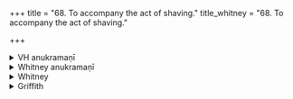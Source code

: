 +++
title = "68. To accompany the act of shaving."
title_whitney = "68. To accompany the act of shaving."

+++

<details><summary>VH anukramaṇī</summary>

वपनम्।  
१-३ अथर्वा। १ सविता, आदित्याः, रुद्राः, वसवः, २ अदितिः, आपः, प्रजापतिः, ३ सविता, सोमः, वरुणः। १ पुरोविराडतिशाक्वरगर्भा चतुष्पदा जगती, २ अनुष्टुप्, ३ अतिजगतीगर्भा त्रिष्टुप्।
</details>

<details><summary>Whitney anukramaṇī</summary>

[Atharvan (?).—mantroktadevatyam. 1. purovirāḍ atiśakvarīgarbhā 4-p. jagatī; 2. anuṣṭubh; 3. atijagatīgarbhā triṣṭubh.]
</details>



<details><summary>Whitney</summary>

### Comment
Found also in Pāipp. xix. (in the verse-order 1, 3, 2), and in part in various Gṛhya-Sūtras, as noted under the several verses. ⌊Further, in MP. ii. 1. 1-3; and MGS. i. 21. 2, 3, 14, 6 (cf. also Knauer's Index, p. 148, s.v. uṣṇena, p. 146, and p. 154).⌋ The hymn is used by Kāuś., as was to be expected, in the godāna ceremony (53. 17-20), vs. 1 being addressed to the vessel of water used, vs. 2 accompanying the wetting of the youth, and vs. 3 the parting and cutting of the hair. Further, in the upanayana, at the beginning of the whole ceremony (55. 2), with the directions "do as directed in the text" etc.


### Translations
Translated: Ludwig, p. 430; Griffith, i. 282.
</details>

<details><summary>Griffith</summary>

A charm to accompany the shaving of the beard
</details>
